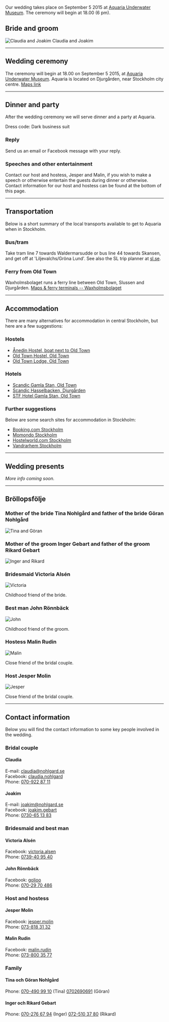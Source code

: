 Our wedding takes place on September 5 2015 at [Aquaria Underwater Museum](http://aquaria.se/).
The ceremony will begin at 18.00 (6 pm).

## Bride and groom

![Claudia and Joakim](/assets/images/brudpar.jpg) Claudia and Joakim

---

## Wedding ceremony

The ceremony will begin at 18.00 on September 5 2015, at [Aquaria Underwater Museum](http://aquaria.se/).
Aquaria is located on Djurgården, near Stockholm city centre. [Maps link](https://www.google.se/maps/place/Aquaria+Vattenmuseum/)

---

## Dinner and party

After the wedding ceremony we will serve dinner and a party at Aquaria.

Dress code: Dark business suit

### Reply

Send us an email or Facebook message with your reply.

### Speeches and other entertainment

Contact our host and hostess, Jesper and Malin, if you wish to make a speech or
otherwise entertain the guests during dinner or otherwise. Contact information
for our host and hostess can be found at the bottom of this page.

---

## Transportation

Below is a short summary of the local transports available to get to Aquaria
when in Stockholm.

### Bus/tram

Take tram line 7 towards Waldermarsudde or bus line 44 towards Skansen, and get
off at 'Liljevalchs/Gröna Lund'. See also the SL trip planner at
[sl.se](http://sl.se/en/).

### Ferry from Old Town

Waxholmsbolaget runs a ferry line between Old Town, Slussen and Djurgården.
[Maps & ferry terminals -- Waxholmsbolaget](http://www.waxholmsbolaget.se/visitor/djurgarden-ferry/maps-ferry-terminals/)

---

## Accommodation

There are many alternatives for accommodation in central Stockholm, but here are
a few suggestions:

### Hostels

 - [Ånedin Hostel, boat next to Old Town](http://www.anedinhostel.com/en/)
 - [Old Town Hostel, Old Town](http://www.oldtownhostel-stockholm.com/)
 - [Old Town Lodge, Old Town](http://oldtownlodge.se/)

### Hotels

 - [Scandic Gamla Stan, Old Town](http://www.scandichotels.se/Hotels/Sverige/Stockholm/Scandic-Gamla-Stan/)
 - [Scandic Hasselbacken, Djurgården](http://www.scandichotels.se/Hotels/Sverige/Stockholm/Scandic-Hasselbacken/)
 - [STF Hotel Gamla Stan, Old Town](http://www.hotelgamlastan.se/hostel.aspx)

### Further suggestions

Below are some search sites for accommodation in Stockholm:

 - [Booking.com Stockholm](http://www.booking.com/Stockholm-Hotels‎)
 - [Momondo Stockholm](http://www.momondo.se/hotell-stockholm)
 - [Hostelworld.com Stockholm](http://www.hostelworld.com/Stockholm)
 - [Vandrarhem Stockholm](http://www.vandrarhemstockholm.biz/)

---

## Wedding presents

*More info coming soon.*

---

## Bröllopsfölje

### Mother of the bride Tina Nohlgård and father of the bride Göran Nohlgård

![Tina and Göran](/assets/images/tina-goran.jpg)

### Mother of the groom Inger Gebart and father of the groom Rikard Gebart

![Inger and Rikard](/assets/images/inger-rikard.jpg)

### Bridesmaid Victoria Alsén

![Victoria](/assets/images/victoria.jpg)

Childhood friend of the bride.

### Best man John Rönnbäck

![John](/assets/images/john.jpg)

Childhood friend of the groom.

### Hostess Malin Rudin

![Malin](/assets/images/malin.jpg)

Close friend of the bridal couple.

### Host Jesper Molin

![Jesper](/assets/images/jesper.jpg)

Close friend of the bridal couple.

---

## Contact information

Below you will find the contact information to some key people involved in the
wedding.

### Bridal couple

#### Claudia

E-mail: [claudia@nohlgard.se](mailto:claudia@nohlgard.se)<br />
Facebook: [claudia.nohlgard](https://www.facebook.com/claudia.nohlgard)<br />
Phone: [070-922 87 11](tel:+46709228711)

#### Joakim

E-mail: [joakim@nohlgard.se](mailto:joakim@nohlgard.se)<br />
Facebook: [joakim.gebart](https://www.facebook.com/joakim.gebart)<br />
Phone: [0730-65 13 83](tel:+46730651383)

### Bridesmaid and best man

#### Victoria Alsén

Facebook: [victoria.alsen](https://www.facebook.com/victoria.alsen)<br />
Phone: [0739-40 95 40](tel:+46739409540)

#### John Rönnbäck

Facebook: [golioo](https://www.facebook.com/golioo)<br />
Phone: [070-29 70 486](tel:+46702970486)

### Host and hostess

#### Jesper Molin

Facebook: [jesper.molin](https://www.facebook.com/jesper.molin)<br />
Phone: [073-818 31 32](tel:+46738183132)

#### Malin Rudin

Facebook: [malin.rudin](https://www.facebook.com/malin.rudin)<br />
Phone: [073-800 35 77](tel:+46738003577)

### Family

#### Tina och Göran Nohlgård

Phone: [070-490 99 10](tel:+46704909910) (Tina) [0702690691](tel:+46702690691) (Göran)

#### Inger och Rikard Gebart

Phone: [070-276 67 94](tel:+46702766794) (Inger) [072-510 37 80](tel:+46725103780) (Rikard)

